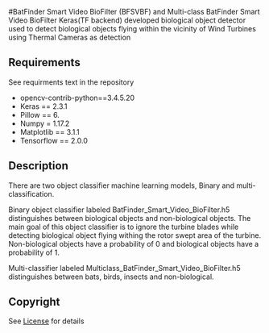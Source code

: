 #BatFinder Smart Video BioFilter (BFSVBF) and Multi-class BatFinder Smart Video BioFilter
Keras(TF backend) developed biological object detector used to detect biological objects flying within the vicinity of Wind Turbines using Thermal Cameras as detection

## Requirements
See requirments text in the repository
- opencv-contrib-python==3.4.5.20
- Keras == 2.3.1
- Pillow == 6.
- Numpy = 1.17.2
- Matplotlib == 3.1.1
- Tensorflow == 2.0.0

## Description

There are two object classifier machine learning models, Binary and multi-classification.  

Binary object classifier labeled BatFinder_Smart_Video_BioFilter.h5 distinguishes between biological objects and non-biological objects.  The main goal of this object classifier is to ignore the turbine blades while detecting biological object flying withing the rotor swept area of the turbine.  Non-biological objects have a probability of 0 and biological objects have a probability of 1.

Multi-classifier labeled Multiclass_BatFinder_Smart_Video_BioFilter.h5 distinguishes between bats, birds, insects and non-biological.

## Copyright
See [License](License) for details



